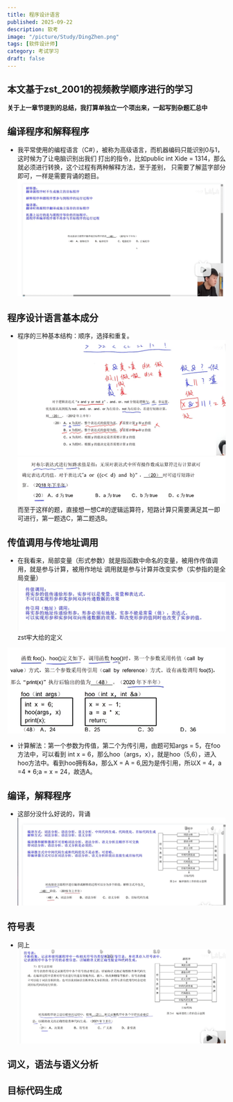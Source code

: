 ```yaml
---
title: 程序设计语言
published: 2025-09-22
description: 软考
image: "/picture/Study/DingZhen.png"
tags: [软件设计师]
category: 考试学习
draft: false
---
```

## 本文基于zst_2001的视频教学顺序进行的学习

**关于上一章节提到的总结，我打算单独立一个项出来，一起写到杂题汇总中**

## 编译程序和解释程序
- 我平常使用的编程语言（C#），被称为高级语言，而机器编码只能识别0与1，这时候为了让电脑识别出我们
打出的指令，比如public int Xide = 1314，那么就必须进行转换，这个过程有两种解释方法，至于差别，
只需要了解蓝字部分即可，一样是需要背诵的题目。
![alt text](image-34.png)

## 程序设计语言基本成分
- 程序的三种基本结构：顺序，选择和重复。
![alt text](image-35.png)
![alt text](image-36.png)
而至于这样的题，直接想一想C#的逻辑运算符，短路计算只需要满足其一即可进行，第一题选C，第二题选B。

## 传值调用与传地址调用
- 在我看来，局部变量（形式参数）就是指函数中命名的变量，被用作传值调用，就是参与计算，被用作地址
调用就是参与计算并改变实参（实参指的是全局变量）
![alt text](image-37.png)
zst牢大给的定义

![alt text](image-38.png)
- 计算解法：第一个参数为传值，第二个为传引用，由题可知args = 5，在foo方法中，可以看到 int x
= 6，那么hoo（args，x），就是hoo（5,6），进入hoo方法中。看到hoo拥有&a，那么X = A = 6,因为是传引用，所以X = 4，a =4 * 6;a = x = 24，故选A。

## 编译，解释程序
- 这部分没什么好说的，背诵
![alt text](image-39.png)

## 符号表
- 同上
![alt text](image-40.png)

## 词义，语法与语义分析

## 目标代码生成